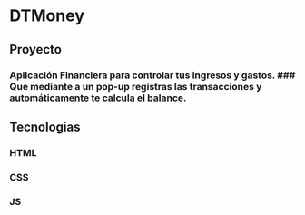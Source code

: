 # DTMoney
## Proyecto
### Aplicación Financiera para controlar tus ingresos y gastos. ### Que mediante a un pop-up registras las transacciones y automáticamente te calcula el balance.
## Tecnologias
### HTML
### CSS
### JS
